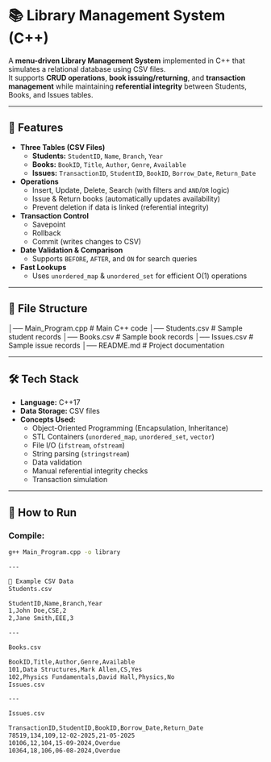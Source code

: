 # 📚 Library Management System (C++)

A **menu-driven Library Management System** implemented in C++ that simulates a relational database using CSV files.  
It supports **CRUD operations**, **book issuing/returning**, and **transaction management** while maintaining **referential integrity** between Students, Books, and Issues tables.

---

## 🚀 Features
- **Three Tables (CSV Files)**
  - **Students:** `StudentID`, `Name`, `Branch`, `Year`
  - **Books:** `BookID`, `Title`, `Author`, `Genre`, `Available`
  - **Issues:** `TransactionID`, `StudentID`, `BookID`, `Borrow_Date`, `Return_Date`
- **Operations**
  - Insert, Update, Delete, Search (with filters and `AND`/`OR` logic)
  - Issue & Return books (automatically updates availability)
  - Prevent deletion if data is linked (referential integrity)
- **Transaction Control**
  - Savepoint
  - Rollback
  - Commit (writes changes to CSV)
- **Date Validation & Comparison**
  - Supports `BEFORE`, `AFTER`, and `ON` for search queries
- **Fast Lookups**
  - Uses `unordered_map` & `unordered_set` for efficient O(1) operations

---

## 📂 File Structure
│── Main_Program.cpp # Main C++ code
│── Students.csv # Sample student records
│── Books.csv # Sample book records
│── Issues.csv # Sample issue records
│── README.md # Project documentation

---

## 🛠️ Tech Stack
- **Language:** C++17
- **Data Storage:** CSV files
- **Concepts Used:**
  - Object-Oriented Programming (Encapsulation, Inheritance)
  - STL Containers (`unordered_map`, `unordered_set`, `vector`)
  - File I/O (`ifstream`, `ofstream`)
  - String parsing (`stringstream`)
  - Data validation
  - Manual referential integrity checks
  - Transaction simulation

---

## 📌 How to Run
### Compile:
```bash
g++ Main_Program.cpp -o library

---

🧩 Example CSV Data
Students.csv

StudentID,Name,Branch,Year
1,John Doe,CSE,2
2,Jane Smith,EEE,3

---

Books.csv

BookID,Title,Author,Genre,Available
101,Data Structures,Mark Allen,CS,Yes
102,Physics Fundamentals,David Hall,Physics,No
Issues.csv

---

Issues.csv

TransactionID,StudentID,BookID,Borrow_Date,Return_Date
78519,134,109,12-02-2025,21-05-2025
10106,12,104,15-09-2024,Overdue
10364,18,106,06-08-2024,Overdue
